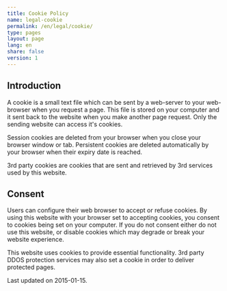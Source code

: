 ```yaml
---
title: Cookie Policy
name: legal-cookie
permalink: /en/legal/cookie/
type: pages
layout: page
lang: en
share: false
version: 1
---
```

## Introduction

A cookie is a small text file which can be sent by a web-server to your web-browser when you request a page. This file is stored on your computer and it sent back to the website when you make another page request. Only the sending website can access it's cookies. 

Session cookies are deleted from your browser when you close your browser window or tab. Persistent cookies are deleted automatically by your browser when their expiry date is reached.

3rd party cookies are cookies that are sent and retrieved by 3rd services used by this website.

## Consent

Users can configure their web browser to accept or refuse cookies. By using this website with your browser set to accepting cookies, you consent to cookies being set on your computer. If you do not consent either do not use this website, or disable cookies which may degrade or break your website experience.

This website uses cookies to provide essential functionality. 3rd party DDOS protection services may also set a cookie in order to deliver protected pages.

Last updated on 2015-01-15.

